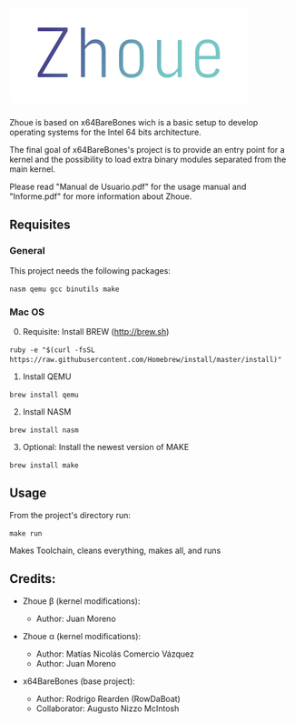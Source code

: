 # ![Zhoue Logo](/Docs/logo.png)

Zhoue is based on x64BareBones wich is a basic setup to develop operating systems for the Intel 64 bits architecture.

The final goal of x64BareBones's project is to provide an entry point for a kernel and the possibility to load extra binary modules separated from the main kernel.

Please read "Manual de Usuario.pdf" for the usage manual and "Informe.pdf" for more information about Zhoue.

## Requisites

### General

This project needs the following packages:

`nasm qemu gcc binutils make`

### Mac OS

0) Requisite: Install BREW (http://brew.sh)

`ruby -e "$(curl -fsSL https://raw.githubusercontent.com/Homebrew/install/master/install)"`

1) Install QEMU

`brew install qemu`

2) Install NASM

`brew install nasm`

3) Optional: Install the newest version of MAKE

`brew install make`

## Usage

From the project's directory run:

`make run`

Makes Toolchain, cleans everything, makes all, and runs

## Credits:

- Zhoue β (kernel modifications): 
	- Author: Juan Moreno

- Zhoue α (kernel modifications): 
	- Author: Matías Nicolás Comercio Vázquez 
	- Author: Juan Moreno

- x64BareBones (base project): 
	- Author: Rodrigo Rearden (RowDaBoat) 
	- Collaborator: Augusto Nizzo McIntosh
